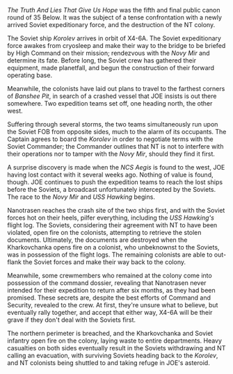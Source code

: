 *The Truth And Lies That Give Us Hope* was the fifth and final public canon round of 35 Below. It was the subject of a tense confrontation with a newly arrived Soviet expeditionary force, and the destruction of the NT colony.

The Soviet ship *Korolev* arrives in orbit of X4-6A. The Soviet expeditionary force awakes from cryosleep and make their way to the bridge to be briefed by High Command on their mission; rendezvous with the *Novy Mir* and determine its fate. Before long, the Soviet crew has gathered their equipment, made planetfall, and begun the construction of their forward operating base.

Meanwhile, the colonists have laid out plans to travel to the farthest corners of *Banshee Pit*, in search of a crashed vessel that JOE insists is out there somewhere. Two expedition teams set off, one heading north, the other west.

Suffering through several storms, the two teams simultaneously run upon the Soviet FOB from opposite sides, much to the alarm of its occupants. The Captain agrees to board the *Korolev* in order to negotiate terms with the Soviet Commander; the Commander outlines that NT is not to interfere with their operations nor to tamper with the *Novy Mir*, should they find it first.

A surprise discovery is made when the *NCS Aegis* is found to the west, JOE having lost contact with it several weeks ago. Nothing of value is found, though. JOE continues to push the expedition teams to reach the lost ships before the Soviets, a broadcast unfortunately intercepted by the Soviets. The race to the *Novy Mir* and *USS Hawking* begins.

Nanotrasen reaches the crash site of the two ships first, and with the Soviet forces hot on their heels, pilfer everything, including the *USS Hawking's* flight log. The Soviets, considering their agreement with NT to have been violated, open fire on the colonists, attempting to retrieve the stolen documents. Ultimately, the documents are destroyed when the Kharkovchanka opens fire on a colonist, who unbeknownst to the Soviets, was in possession of the flight logs. The remaining colonists are able to out-flank the Soviet forces and make their way back to the colony.

Meanwhile, some crewmembers who remained at the colony come into possession of the command dossier, revealing that Nanotrasen never intended for their expedition to return after six months, as they had been promised. These secrets are, despite the best efforts of Command and Security, revealed to the crew. At first, they're unsure what to believe, but eventually rally together, and accept that either way, X4-6A will be their grave if they don't deal with the Soviets first.

The northern perimeter is breached, and the Kharkovchanka and Soviet infantry open fire on the colony, laying waste to entire departments. Heavy casualties on both sides eventually result in the Soviets withdrawing and NT calling an evacuation, with surviving Soviets heading back to the *Korolev*, and NT colonists being shuttled to and taking refuge in JOE's asteroid.